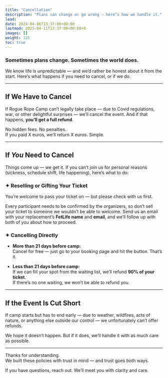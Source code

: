 ```yaml
---
title: "Cancellation"
description: "Plans can change or go wrong — here’s how we handle it."
lead: 
date: 2024-04-06T13:37:00+00:00
lastmod: 2025-04-11T13:37:00+00:00+0
images: []
weight: 125
toc: true
---
```


### Sometimes plans change. Sometimes the world does.

We know life is unpredictable — and we’d rather be honest about it from the start. Here’s what happens if you need to cancel, or if we do.

---

## If We Have to Cancel

If Rogue Rope Camp can’t legally take place — due to Covid regulations, war, or other delightful surprises — we’ll cancel the event. And if that happens, **you’ll get a full refund**.

No hidden fees. No penalties.  
If you paid X euros, we’ll return X euros. Simple.

---

## If *You* Need to Cancel

Things come up — we get it. If you can’t join us for personal reasons (sickness, schedule shift, life happening), here’s what to do:

### ✦ Reselling or Gifting Your Ticket

You’re welcome to pass your ticket on — but please check with us first.

Every participant needs to be confirmed by the organizers, so don’t sell your ticket to someone we wouldn’t be able to welcome. Send us an email with your replacement’s **FetLife name** and **email**, and we’ll follow up with both of you about how to proceed.

### ✦ Cancelling Directly

- **More than 21 days before camp:**  
  Cancel for free — just go to your booking page and hit the button. That’s it.

- **Less than 21 days before camp:**  
  If we can fill your spot from the waiting list, we’ll refund **90% of your ticket**.  
  If there’s no one waiting, we won’t be able to refund you.

---

## If the Event Is Cut Short

If camp starts but has to end early — due to weather, wildfires, acts of nature, or anything else outside our control — we unfortunately can’t offer refunds.

We hope it doesn’t happen. But if it does, we’ll handle it with as much care as possible.

---

Thanks for understanding.  
We built these policies with trust in mind — and trust goes both ways.

If you have questions, reach out. We’ll meet you with clarity and care.
